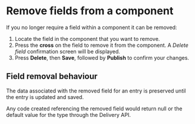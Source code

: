 # Remove fields from a component
If you no longer require a field within a component it can be removed:

1.  Locate the field in the component that you want to remove.
2.  Press the **cross** on the field to remove it from the component. A _Delete field_ confirmation screen will be displayed.
3.  Press **Delete**, then **Save**, followed by **Publish** to confirm your changes.

## Field removal behaviour

The data associated with the removed field for an entry is preserved until the entry is updated and saved.

Any code created referencing the removed field would return null or the default value for the type through the Delivery API.
